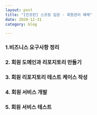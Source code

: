 ```yaml
---
layout: post
title: "[인프런] 스프링 입문 - 회원관리 예제"
date: 2020-12-31
category: blog

---
```


### 1.비즈니스 요구사항 정리

### 2. 회원 도메인과 리포지토리 만들기

### 3. 회원 리포지토리 테스트 케이스 작성

### 4. 회원 서비스 개발

### 5. 회원 서비스 테스트
